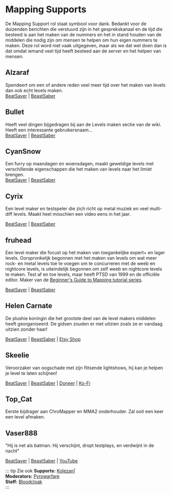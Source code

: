 # Mapping Supports
De Mapping Support rol staat symbool voor dank. Bedankt voor de duizenden berichten die verstuurd zijn in het gesprekskanaal en de tijd die besteed is aan het maken van de nummers en het in stand houden van de middelen die nodig zijn om mensen te helpen om hun eigen nummers te maken. Deze rol word niet vaak uitgegeven, maar als we dat wel doen dan is dat omdat iemand veel tijd heeft besteed aan de server en het helpen van mensen.

## Alzaraf
Spendeert om een of andere reden veel meer tijd over het maken van levels dan ook echt levels maken.  
[BeatSaver](https://beatsaver.com/uploader/5cff0b7798cc5a672c855ce3) | [BeastSaber](https://bsaber.com/members/alzaraf/)

## Bullet
Heeft veel dingen bijgedragen bij aan de Levels maken sectie van de wiki. Heeft een interessante gebruikersnaam...  
[BeatSaver](https://beatsaver.com/uploader/5e84a9933f476a000645dd88) | [BeastSaber](https://bsaber.com/members/xace1337manx/)

## CyanSnow
Een furry op maandagen en woensdagen, maakt geweldige levels met verschillende eigenschappen die het maken van levels naar het limiet brengen.   
[BeatSaver](https://beatsaver.com/uploader/5cff0b7698cc5a672c8543ac) | [BeastSaber](https://bsaber.com/members/cyansnow/)

## Cyrix
Een level maker en testspeler die zich richt op metal muziek en veel multi-diff levels. Maakt heel misschien een video eens in het jaar.

[BeatSaver](https://beatsaver.com/uploader/5eb6eb9a7abb000006c85add) | [BeastSaber](https://bsaber.com/members/cyrix/)

## fruhead
Een level maker die focust op het maken van toegankelijke expert+ en lager levels. Oorspronkelijk begonnen met het maken van levels om wat meer rock- en metal levels toe te voegen om te concurreren met de weeb en nightcore levels, is uiteindelijk begonnen om zelf weeb en nightcore levels te maken. Test af en toe levels, maar heeft PTSD van 1999 en de officiële editor. Maker van de [Beginner's Guide to Mapping tutorial series](https://www.youtube.com/playlist?list=PL5F3WJ0s0nscdpqiWlOpM_4tJcF-CnWbm).

[BeatSaver](https://beatsaver.com/uploader/5cff0b7598cc5a672c852683) | [BeastSaber](https://bsaber.com/members/fruhead/)

## Helen Carnate
De plushie koningin die het grootste deel van de level makers middelen heeft georganiseerd. De gidsen zouden er niet uitzien zoals ze er vandaag uitzien zonder haar!

[BeatSaver](https://beatsaver.com/uploader/5cff0b7798cc5a672c8553d2) | [BeastSaber](https://bsaber.com/members/helencarnate/) | [Etsy Shop](https://www.etsy.com/shop/HelenCarnateDesigns)

## Skeelie
Veroorzaker van oogschade met zijn flitsende lightshows, hij kan je helpen je level te laten schijnen!

[BeatSaver](https://beatsaver.com/uploader/5cff0b7698cc5a672c85507f) | [BeastSaber](https://bsaber.com/members/skeelie/) | [Doneer](https://www.youtube.com/user/xSkeelie) | [Ko-Fi](https://www.twitch.tv/skeelie)

## Top_Cat
Eerste bijdrager aan ChroMapper en MMA2 onderhouder. Zal ooit een keer een level afmaken.

## Vaser888
"Hij is net als batman. Hij verschijnt, dropt testplays, en verdwijnt in de nacht"

[BeatSaver](https://beatsaver.com/uploader/5f63fb45103cbc00068ee060) | [BeastSaber](https://bsaber.com/members/vaser888/) | [YouTube](https://www.youtube.com/c/vaser888)

::: tip Zie ook **Supports:** [Kolezan](./supports.md#kolezan)|   
**Moderators:** [Pyrowarfare](./moderators.md#pyrowarfare-retired)   
**Staff:** [Bloodcloak](./staff.md#bloodcloak)   
:::
